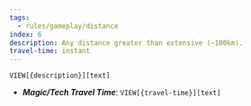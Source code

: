 ```yaml
---
tags:
  - rules/gameplay/distance
index: 6
description: Any distance greater than extensive (~100km).
travel-time: instant
---
```

`VIEW[{description}][text]`

- ***Magic/Tech Travel Time***: `VIEW[{travel-time}][text]`
